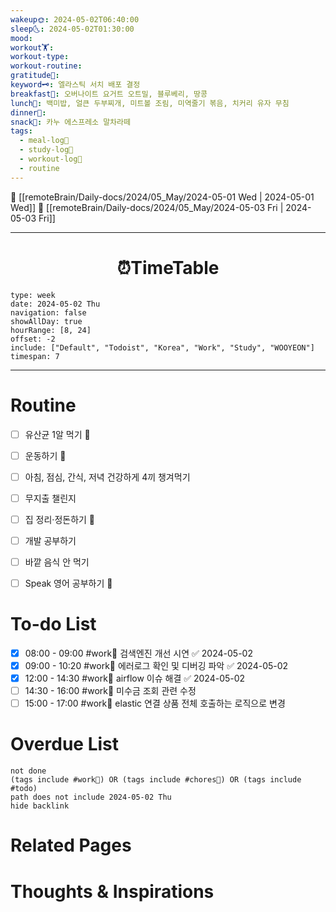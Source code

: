```yaml
---
wakeup🌞: 2024-05-02T06:40:00
sleep🌜: 2024-05-02T01:30:00
mood: 
workout🏋️: 
workout-type: 
workout-routine: 
gratitude🙏: 
keyword🗝️: 엘라스틱 서치 배포 결정
breakfast🍳: 오버나이트 요거트 오트밀, 블루베리, 땅콩
lunch🍚: 백미밥, 얼큰 두부찌개, 미트볼 조림, 미역줄기 볶음, 치커리 유자 무침
dinner🥗: 
snack🍬: 카누 에스프레소 말차라떼
tags:
  - meal-log📝
  - study-log📓
  - workout-log💪
  - routine
---
```


🔺 [[remoteBrain/Daily-docs/2024/05_May/2024-05-01 Wed | 2024-05-01 Wed]]
🔻 [[remoteBrain/Daily-docs/2024/05_May/2024-05-03 Fri | 2024-05-03 Fri]]
___
<h1> <center>⏰TimeTable </center> </h1>

```gEvent
type: week
date: 2024-05-02 Thu
navigation: false
showAllDay: true
hourRange: [8, 24]
offset: -2
include: ["Default", "Todoist", "Korea", "Work", "Study", "WOOYEON"]
timespan: 7
```

--- 


# Routine 

- [ ] 유산균 1알 먹기 🔼 
- [ ] 운동하기 🔼
- [ ] 아침, 점심, 간식, 저녁 건강하게 4끼 챙겨먹기
- [ ] 무지출 챌린지 
- [ ] 집 정리·정돈하기 🔼
- [ ] 개발 공부하기
- [ ] 바깥 음식 안 먹기 
- [ ] Speak 영어 공부하기 🔼 


# To-do List
- [x] 08:00 - 09:00 #work💼 검색엔진 개선 시연 ✅ 2024-05-02
- [x] 09:00 - 10:20 #work💼 에러로그 확인 및 디버깅 파악 ✅ 2024-05-02
- [x] 12:00 - 14:30 #work💼 airflow 이슈 해결 ✅ 2024-05-02
- [ ] 14:30 - 16:00 #work💼 미수금 조회 관련 수정
- [ ] 15:00 - 17:00 #work💼 elastic 연결 상품 전체 호출하는 로직으로 변경

# Overdue List
```tasks
not done
(tags include #work💼) OR (tags include #chores🧺) OR (tags include #todo)
path does not include 2024-05-02 Thu
hide backlink
```

# Related Pages



# Thoughts & Inspirations

